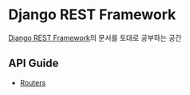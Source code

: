 # Django REST Framework
[Django REST Framework](https://www.django-rest-framework.org/)의 문서를 토대로 공부하는 공간

## API Guide
- [Routers](routers.md)